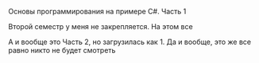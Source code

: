 Основы программирования на примере C#. Часть 1

Второй семестр у меня не закрепляется. На этом все

А и вообще это Часть 2, но загрузилась как 1. Да и вообще, это же все равно никто не будет смотреть 
